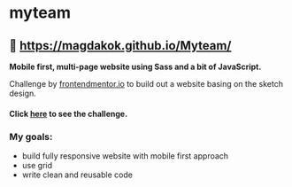 # myteam

## :movie_camera: https://magdakok.github.io/Myteam/

**Mobile first, multi-page website using Sass and a bit of JavaScript.**

Challenge by [frontendmentor.io](https://www.frontendmentor.io/) to build out a website basing on the sketch design.

#### Click [here](https://www.frontendmentor.io/challenges/myteam-multipage-website-mxlEauvW) to see the challenge.

### My goals:
* build fully responsive website with mobile first approach
* use grid
* write clean and reusable code
